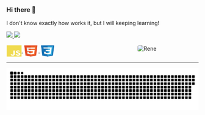 ### Hi there 👋
I don't know exactly how works it, but I will keeping learning! 

<div>
  <a href="https://github.com/RenePadua">
  <img height="180em" src="https://github-readme-stats.vercel.app/api?username=RenePadua&show_icons=true&theme=dracula&include_all_commits=true&count_private=true"/>
  <img height="180em" src="https://github-readme-stats.vercel.app/api/top-langs/?username=RenePadua&layout=compact&langs_count=16&theme=dracula"/>
<div>
<div style="display: inline_block"><br>
  <img align="center" alt="Rene-Js" height="30" width="40" src="https://raw.githubusercontent.com/devicons/devicon/master/icons/javascript/javascript-plain.svg">
    <img align="center" alt="Rene-HTML" height="30" width="40" src="https://raw.githubusercontent.com/devicons/devicon/master/icons/html5/html5-original.svg">
  <img align="center" alt="Rene-CSS" height="30" width="40" src="https://raw.githubusercontent.com/devicons/devicon/master/icons/css3/css3-original.svg">
   <img  style="border-radius: 4px;" align="right" alt="Rene" height"150" width = "160" src="https://media.giphy.com/media/HVhofxmUXMyGs/giphy.gif">
</div>


<hr>
<div> 
  
![Snake animation](https://github.com/RenePadua/RenePadua/blob/output/github-contribution-grid-snake.svg)
  
 
</div>

<!--
**RenePadua/RenePadua** is a ✨ _special_ ✨ repository because its `README.md` (this file) appears on your GitHub profile.

Here are some ideas to get you started:

- 🔭 I’m currently working on ...
- 🌱 I’m currently learning ...
- 👯 I’m looking to collaborate on ...
- 🤔 I’m looking for help with ...
- 💬 Ask me about ...
- 📫 How to reach me: ...
- 😄 Pronouns: ...
- ⚡ Fun fact: ...
-->
